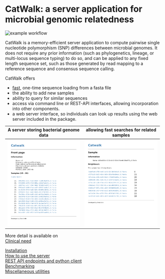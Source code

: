 # CatWalk: a server application for microbial genomic relatedness
![example workflow](https://github.com/dvolk/catwalk/actions/workflows/test_cw.yml/badge.svg)

CatWalk is a memory-efficient server application to compute pairwise single nucleotide polymorphism (SNP) differences between microbial genomes.  It does not require any prior information (such as phylogenetics, lineage, or multi-locus sequence typing) to do so, and can be applied to any fixed length sequence set, such as those generated by read mapping to a reference sequence and consensus sequence calling.  


CatWalk offers
* [fast](doc/software_performance.md), one-time sequence loading from a fasta file
* the ability to add new samples
* ability to query for similar sequences
* access via command line or REST-API interfaces, allowing incorporation into other components.
* a web server interface, so individuals can look up results using the web server included in the package.

A server storing bacterial genome data             |  allowing fast searches for related samples
:-------------------------:|:-------------------------:
![cw_webui screenshot](doc/img/nCdxbXB.png)| ![cw_webui screenshot sample](doc/img/hWqTxek.png)

More detail is available on  
[Clinical need](doc/clinical_need.md)  

[Installation](doc/installation.md)  
[How to use the server](doc/use.md)  
[REST API endpoints and python client](doc/api.md)  
[Benchmarking](doc/benchmark.md)  
[Miscellaneous utilities](doc/utils.md)  





